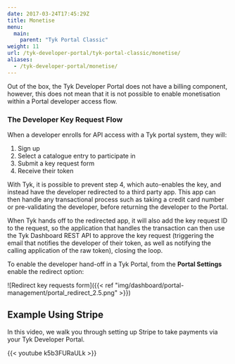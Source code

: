 ```yaml
---
date: 2017-03-24T17:45:29Z
title: Monetise
menu:
  main:
    parent: "Tyk Portal Classic"
weight: 11 
url: /tyk-developer-portal/tyk-portal-classic/monetise/
aliases:
  - /tyk-developer-portal/monetise/
---
```


Out of the box, the Tyk Developer Portal does not have a billing component, however, this does not mean that it is not possible to enable monetisation within a Portal developer access flow.

### The Developer Key Request Flow

When a developer enrolls for API access with a Tyk portal system, they will:

1.  Sign up
2.  Select a catalogue entry to participate in
3.  Submit a key request form
4.  Receive their token

With Tyk, it is possible to prevent step 4, which auto-enables the key, and instead have the developer redirected to a third party app. This app can then handle any transactional process such as taking a credit card number or pre-validating the developer, before returning the developer to the Portal.

When Tyk hands off to the redirected app, it will also add the key request ID to the request, so the application that handles the transaction can then use the Tyk Dashboard REST API to approve the key request (triggering the email that notifies the developer of their token, as well as notifying the calling application of the raw token), closing the loop.

To enable the developer hand-off in a Tyk Portal, from the **Portal Settings**  enable the redirect option:

![Redirect key requests form]({{< ref "img/dashboard/portal-management/portal_redirect_2.5.png" >}})

## Example Using Stripe

In this video, we walk you through setting up Stripe to take payments via your Tyk Developer Portal.

{{< youtube k5b3FURaULk >}}